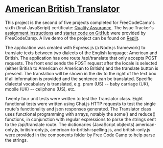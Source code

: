 # [American British Translator](https://www.freecodecamp.org/learn/quality-assurance/quality-assurance-projects/american-british-translator)

This project is the second of five projects completed for FreeCodeCamp's sixth (final JavaScript) certificate: [Quality Assurance](https://www.freecodecamp.org/learn/quality-assurance/). The Issue Tracker's [assignment instructions](https://www.freecodecamp.org/learn/quality-assurance/quality-assurance-projects/american-british-translator) and [starter code on GitHub](https://github.com/freeCodeCamp/boilerplate-project-american-british-english-translator/) were provided by FreeCodeCamp. A live demo of the project can be found on [Replit](https://replit.com/@john-albright/american-british-translator-free-code-camp).

The application was created with Express.js (a Node.js framework) to translate texts between two dialects of the English language: American and British. The application has one route /api/translate that only accepts POST requests. The front end sends the POST request after the locale is selected (either British to American or American to British) and the translate button is pressed. The translation will be shown in the div to the right of the text box if all information is provided and the sentence can be translated. Specific dialectal vocabulary is translated, e.g. pram (US) -- baby carriage (UK), mobile (UK) -- cellphone (US), etc. 

Twenty four unit tests were written to test the Translator class. Eight functional tests were written using Chai.js HTTP requests to test the single route's functionality and json responses generated. The Translator class uses functional programming with arrays, notably the some() and reduce() functions, in conjunction with regular expressions to parse the strings sent to the /api/translate route. The dictionaries (JavaScript objtects) american-only.js, british-only.js, american-to-british-spelling.js, and british-only.js were provided in the components folder by Free Code Camp to help parse the strings. 